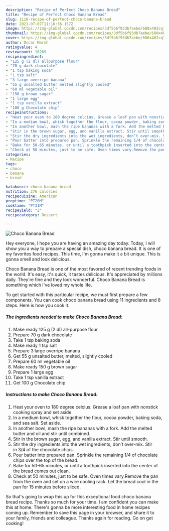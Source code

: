 ```yaml
---
description: "Recipe of Perfect Choco Banana Bread"
title: "Recipe of Perfect Choco Banana Bread"
slug: 1110-recipe-of-perfect-choco-banana-bread
date: 2021-07-07T11:16:36.157Z
image: https://img-global.cpcdn.com/recipes/3df5b6f93db7aebe/680x482cq70/choco-banana-bread-recipe-main-photo.jpg
thumbnail: https://img-global.cpcdn.com/recipes/3df5b6f93db7aebe/680x482cq70/choco-banana-bread-recipe-main-photo.jpg
cover: https://img-global.cpcdn.com/recipes/3df5b6f93db7aebe/680x482cq70/choco-banana-bread-recipe-main-photo.jpg
author: Oscar Marsh
ratingvalue: 4
reviewcount: 16269
recipeingredient:
- "125 g (2 dl) allpurpose flour"
- "70 g dark chocolate"
- "1 tsp baking soda"
- "1 tsp salt"
- "3 large overripe banana"
- "55 g unsalted butter melted slightly cooled"
- "60 ml vegetable oil"
- "150 g brown sugar"
- "1 large egg"
- "1 tsp vanilla extract"
- "100 g Chocolate chip"
recipeinstructions:
- "Heat your oven to 180 degree celcius. Grease a loaf pan with nonstick cooking spray and set aside."
- "In a medium bowl, whisk together the flour, cocoa powder, baking soda, and sea salt. Set aside."
- "In another bowl, mash the ripe bananas with a fork. Add the melted butter and oil and stir until combined."
- "Stir in the brown sugar, egg, and vanilla extract. Stir until smooth."
- "Stir the dry ingredients into the wet ingredients, don’t over-mix. Stir in 3/4 of the chocolate chips."
- "Pour batter into prepared pan. Sprinkle the remaining 1/4 of chocolate chips over the top of the bread."
- "Bake for 50-65 minutes, or until a toothpick inserted into the center of the bread comes out clean."
- "Check at 50 minutes, just to be safe. Oven times vary.Remove the pan from the oven and set on a wire cooling rack. Let the bread cool in the pan for 15 minutes before sliced."
categories:
- Recipe
tags:
- choco
- banana
- bread

katakunci: choco banana bread 
nutrition: 276 calories
recipecuisine: American
preptime: "PT20M"
cooktime: "PT31M"
recipeyield: "2"
recipecategory: Dessert

---
```



![Choco Banana Bread](https://img-global.cpcdn.com/recipes/3df5b6f93db7aebe/680x482cq70/choco-banana-bread-recipe-main-photo.jpg)

Hey everyone, I hope you are having an amazing day today. Today, I will show you a way to prepare a special dish, choco banana bread. It is one of my favorites food recipes. This time, I'm gonna make it a bit unique. This is gonna smell and look delicious.

Choco Banana Bread is one of the most favored of recent trending foods in the world. It's easy, it's quick, it tastes delicious. It's appreciated by millions daily. They're fine and they look wonderful. Choco Banana Bread is something which I've loved my whole life.




To get started with this particular recipe, we must first prepare a few components. You can cook choco banana bread using 11 ingredients and 8 steps. Here is how you cook it.

<!--inarticleads1-->

##### The ingredients needed to make Choco Banana Bread:

1. Make ready 125 g (2 dl) all-purpose flour
1. Prepare 70 g dark chocolate
1. Take 1 tsp baking soda
1. Make ready 1 tsp salt
1. Prepare 3 large overripe banana
1. Get 55 g unsalted butter, melted, slightly cooled
1. Prepare 60 ml vegetable oil
1. Make ready 150 g brown sugar
1. Prepare 1 large egg
1. Take 1 tsp vanilla extract
1. Get 100 g Chocolate chip




<!--inarticleads2-->

##### Instructions to make Choco Banana Bread:

1. Heat your oven to 180 degree celcius. Grease a loaf pan with nonstick cooking spray and set aside.
1. In a medium bowl, whisk together the flour, cocoa powder, baking soda, and sea salt. Set aside.
1. In another bowl, mash the ripe bananas with a fork. Add the melted butter and oil and stir until combined.
1. Stir in the brown sugar, egg, and vanilla extract. Stir until smooth.
1. Stir the dry ingredients into the wet ingredients, don’t over-mix. Stir in 3/4 of the chocolate chips.
1. Pour batter into prepared pan. Sprinkle the remaining 1/4 of chocolate chips over the top of the bread.
1. Bake for 50-65 minutes, or until a toothpick inserted into the center of the bread comes out clean.
1. Check at 50 minutes, just to be safe. Oven times vary.Remove the pan from the oven and set on a wire cooling rack. Let the bread cool in the pan for 15 minutes before sliced.




So that's going to wrap this up for this exceptional food choco banana bread recipe. Thanks so much for your time. I am confident you can make this at home. There's gonna be more interesting food in home recipes coming up. Remember to save this page in your browser, and share it to your family, friends and colleague. Thanks again for reading. Go on get cooking!
